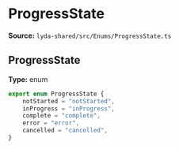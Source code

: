 # ProgressState

**Source:** `lyda-shared/src/Enums/ProgressState.ts`

## ProgressState

**Type:** enum

```typescript
export enum ProgressState {
    notStarted = "notStarted",
    inProgress = "inProgress",
    complete = "complete",
    error = "error",
    cancelled = "cancelled",
}
```


